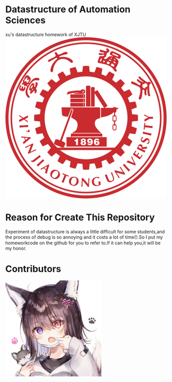 # Datastructure of Automation Sciences
xu's datastructure homework of XJTU
![XJTU](references/XJTU.png)
# Reason for Create This Repository
Experiment of datastructure is always a little difficult for some students,and the process of debug is so annoying and it costs a lot of time⏰.So I put my homeworkcode on the github for you to refer to.If it can help you,it will be my honor.
# Contributors
![XU](references/xu.jpg)